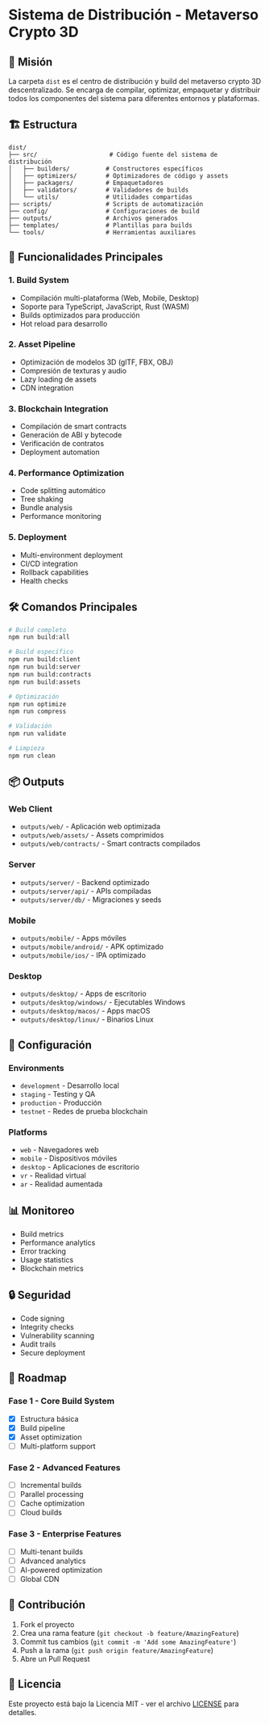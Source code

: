# Sistema de Distribución - Metaverso Crypto 3D

## 🎯 Misión

La carpeta `dist` es el centro de distribución y build del metaverso crypto 3D descentralizado. Se encarga de compilar, optimizar, empaquetar y distribuir todos los componentes del sistema para diferentes entornos y plataformas.

## 🏗️ Estructura

```
dist/
├── src/                    # Código fuente del sistema de distribución
│   ├── builders/          # Constructores específicos
│   ├── optimizers/        # Optimizadores de código y assets
│   ├── packagers/         # Empaquetadores
│   ├── validators/        # Validadores de builds
│   └── utils/             # Utilidades compartidas
├── scripts/               # Scripts de automatización
├── config/                # Configuraciones de build
├── outputs/               # Archivos generados
├── templates/             # Plantillas para builds
└── tools/                 # Herramientas auxiliares
```

## 🚀 Funcionalidades Principales

### 1. **Build System**
- Compilación multi-plataforma (Web, Mobile, Desktop)
- Soporte para TypeScript, JavaScript, Rust (WASM)
- Builds optimizados para producción
- Hot reload para desarrollo

### 2. **Asset Pipeline**
- Optimización de modelos 3D (glTF, FBX, OBJ)
- Compresión de texturas y audio
- Lazy loading de assets
- CDN integration

### 3. **Blockchain Integration**
- Compilación de smart contracts
- Generación de ABI y bytecode
- Verificación de contratos
- Deployment automation

### 4. **Performance Optimization**
- Code splitting automático
- Tree shaking
- Bundle analysis
- Performance monitoring

### 5. **Deployment**
- Multi-environment deployment
- CI/CD integration
- Rollback capabilities
- Health checks

## 🛠️ Comandos Principales

```bash
# Build completo
npm run build:all

# Build específico
npm run build:client
npm run build:server
npm run build:contracts
npm run build:assets

# Optimización
npm run optimize
npm run compress

# Validación
npm run validate

# Limpieza
npm run clean
```

## 📦 Outputs

### Web Client
- `outputs/web/` - Aplicación web optimizada
- `outputs/web/assets/` - Assets comprimidos
- `outputs/web/contracts/` - Smart contracts compilados

### Server
- `outputs/server/` - Backend optimizado
- `outputs/server/api/` - APIs compiladas
- `outputs/server/db/` - Migraciones y seeds

### Mobile
- `outputs/mobile/` - Apps móviles
- `outputs/mobile/android/` - APK optimizado
- `outputs/mobile/ios/` - IPA optimizado

### Desktop
- `outputs/desktop/` - Apps de escritorio
- `outputs/desktop/windows/` - Ejecutables Windows
- `outputs/desktop/macos/` - Apps macOS
- `outputs/desktop/linux/` - Binarios Linux

## 🔧 Configuración

### Environments
- `development` - Desarrollo local
- `staging` - Testing y QA
- `production` - Producción
- `testnet` - Redes de prueba blockchain

### Platforms
- `web` - Navegadores web
- `mobile` - Dispositivos móviles
- `desktop` - Aplicaciones de escritorio
- `vr` - Realidad virtual
- `ar` - Realidad aumentada

## 📊 Monitoreo

- Build metrics
- Performance analytics
- Error tracking
- Usage statistics
- Blockchain metrics

## 🔒 Seguridad

- Code signing
- Integrity checks
- Vulnerability scanning
- Audit trails
- Secure deployment

## 🚀 Roadmap

### Fase 1 - Core Build System
- [x] Estructura básica
- [x] Build pipeline
- [x] Asset optimization
- [ ] Multi-platform support

### Fase 2 - Advanced Features
- [ ] Incremental builds
- [ ] Parallel processing
- [ ] Cache optimization
- [ ] Cloud builds

### Fase 3 - Enterprise Features
- [ ] Multi-tenant builds
- [ ] Advanced analytics
- [ ] AI-powered optimization
- [ ] Global CDN

## 🤝 Contribución

1. Fork el proyecto
2. Crea una rama feature (`git checkout -b feature/AmazingFeature`)
3. Commit tus cambios (`git commit -m 'Add some AmazingFeature'`)
4. Push a la rama (`git push origin feature/AmazingFeature`)
5. Abre un Pull Request

## 📄 Licencia

Este proyecto está bajo la Licencia MIT - ver el archivo [LICENSE](../LICENSE.txt) para detalles. 